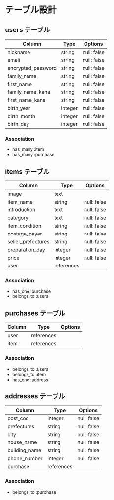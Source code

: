 # テーブル設計

## users テーブル

| Column             | Type    | Options     |
| ------------------ | ------- | ----------- |
| nickname           | string  | null: false |
| email              | string  | null: false |
| encrypted_password | string  | null: false |
| family_name        | string  | null: false |
| first_name         | string  | null: false |
| family_name_kana   | string  | null: false |
| first_name_kana    | string  | null: false |
| birth_year         | integer | null: false |
| birth_month        | integer | null: false |
| birth_day          | integer | null: false |

### Association

- has_many :item
- has_many :purchase

## items テーブル

| Column             | Type       | Options            |
| ------------------ | ---------- | ------------------ |
| image              | text       |                    |
| item_name          | string     | null: false        |
| introduction       | text       | null: false        |
| category           | text       | null: false        |
| item_condition     | string     | null: false        |
| postage_payer      | string     | null: false        |
| seller_prefectures | string     | null: false        |
| preparation_day    | integer    | null: false        |
| price              | integer    | null: false        |
| user               | references |                    |

### Association

- has_one :purchase
- belongs_to :users

## purchases テーブル

| Column             | Type       | Options     |
| ------------------ | ---------- | ----------- |
| user               | references |             |
| item               | references |             |

### Association

- belongs_to :users
- belongs_to :item
- has_one :address

## addresses テーブル

| Column             | Type       | Options     |
| ------------------ | ---------- | ----------- |
| post_cod           | integer    | null: false |
| prefectures        | string     | null: false |
| city               | string     | null: false |
| house_name         | string     | null: false |
| building_name      | string     | null: false |
| phone_number       | integer    | null: false |
| purchase           | references |             |

### Association

- belongs_to :purchase